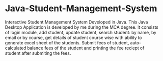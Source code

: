 # Java-Student-Management-System
Interactive Student Management System Developed in Java.
This Java Desktop Application is developed by me during the MCA degree.
It consists of login module, add student, update student, search student: by name, by email or by course, get details of student course wise with ability to generate excel sheet of the students. Submit fees of student, auto-calculated balance fees of the student and printing the fee reciept of student after submiting the fees.
